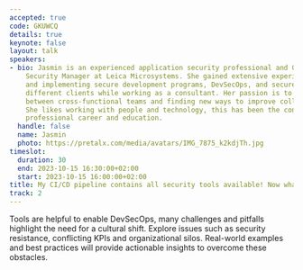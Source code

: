 ```yaml
---
accepted: true
code: GKUWCQ
details: true
keynote: false
layout: talk
speakers:
- bio: Jasmin is an experienced application security professional and Global Product
    Security Manager at Leica Microsystems. She gained extensive experience in organizing
    and implementing secure development programs, DevSecOps, and secure SDLC across
    different clients while working as a consultant. Her passion is to build bridges
    between cross-functional teams and finding new ways to improve collaboration.
    She likes working with people and technology, this has been the constant in her
    professional career and education.
  handle: false
  name: Jasmin
  photo: https://pretalx.com/media/avatars/IMG_7875_k2kdjTh.jpg
timeslot:
  duration: 30
  end: 2023-10-15 16:30:00+02:00
  start: 2023-10-15 16:00:00+02:00
title: My CI/CD pipeline contains all security tools available! Now what...?
track: 2
---
```


Tools are helpful to enable DevSecOps, many challenges and pitfalls highlight the need for a cultural shift.
 Explore issues such as security resistance, conflicting KPIs and organizational silos.
Real-world examples and best practices will provide actionable insights to overcome these obstacles.